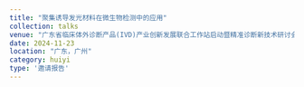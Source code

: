 ```yaml
---
title: "聚集诱导发光材料在微生物检测中的应用"
collection: talks
venue: "广东省临床体外诊断产品(IVD)产业创新发展联合工作站启动暨精准诊断新技术研讨会"
date: 2024-11-23
location: "广东，广州"
category: huiyi
type: '邀请报告'
---
```


